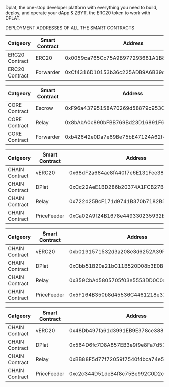 Dplat, the one-stop developer platform with everything you need to build, deploy, and operate your dApp & ZBYT, the ERC20 token to work with DPLAT.

DEPLOYMENT ADDRESSES OF ALL THE SMART CONTRACTS

| Catgeory | Smart Contract | Address | Chain |
|----------|----------------|---------|-------|
| ERC20 Contract | ERC20     | 0x0059ca765Cc75A9B977293681A1B8Add0424F5f8 | Polygon |
| ERC20 Contract | Forwarder | 0xCf4316D10153b36c225ADB9A6B39cD89D6771130 | Polygon |


| Catgeory | Smart Contract | Address | Chain |
|----------|----------------|---------|-------|
| CORE Contract | Escrow    | 0xF96a43795158A70269d58879c9530778C0364ed3 | Polygon |
| CORE Contract | Relay     | 0x8bAbA0c890bFBB769Bd23D16891F616FDe56Bf92 | Polygon |
| CORE Contract | Forwarder | 0xb42642e0Da7e69Be75bE47124A62f480d417EEdF | Polygon |

| Catgeory | Smart Contract | Address | Chain |
|----------|----------------|---------|-------|
| CHAIN Contract | vERC20      | 0x68dF2a684ae8fA40f7e6E131Fee38F37C781E54c | Polygon |
| CHAIN Contract | DPlat       | 0xCc22AeE1BD286b20374A1FCB27Bff8635687F6a1 | Polygon |
| CHAIN Contract | Relay       | 0x722d25BcF171d9741B370b7182B52f17D0b505fd | Polygon |
| CHAIN Contract | PriceFeeder | 0xCa02A9f24B1678e449330235932E5c75Bd475F55 | Polygon |

| Catgeory | Smart Contract | Address | Chain |
|----------|----------------|---------|-------|
| CHAIN Contract | vERC20      | 0xb0191571532d3a208e3d6252A39F8F070C226c79 | Avalanche |
| CHAIN Contract | DPlat       | 0xCbb51B20a21bC11B520D08b3E0BBAc2b14b4479b | Avalanche |
| CHAIN Contract | Relay       | 0x359CbAd5805705f03e5553DD0C08fa65ADc54C9d | Avalanche |
| CHAIN Contract | PriceFeeder | 0x5F164B350b8d45536C4461218e31B330Ad370a16 | Avalanche |

| Catgeory | Smart Contract | Address | Chain |
|----------|----------------|---------|-------|
| CHAIN Contract | vERC20      | 0x48Db497fa61d3991EB9E378ce388A360C549f1dA | Hedera |
| CHAIN Contract | DPlat       | 0x564D6fc7D8A857EB3e9f9e8Fa7d518880C2f4CfD | Hedera |
| CHAIN Contract | Relay       | 0xBB88F5d77f72059f7540f4bca74e51685E0eAf6f | Hedera |
| CHAIN Contract | PriceFeeder | 0xc2c344D51deB4f8c75Be992C0D2ccC79059A1029 | Hedera |


